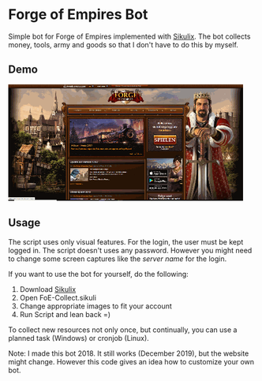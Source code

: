 # Forge of Empires Bot
Simple bot for Forge of Empires implemented with [Sikulix](http://sikulix.com/). The bot collects money, tools, army and goods so that I don't have to do this by myself.

## Demo
![Demo Bot](Demo/demo.gif)

## Usage

The script uses only visual features. For the login, the user must be kept logged in. The script doesn't uses any password. However you might need to change some screen captures like the *server name* for the login.

If you want to use the bot for yourself, do the following:
1. Download [Sikulix](https://launchpad.net/sikuli/+download)
2. Open FoE-Collect.sikuli
3. Change appropriate images to fit your account
4. Run Script and lean back =)

To collect new resources not only once, but continually, you can use a planned task (Windows) or cronjob (Linux).

Note: I made this bot 2018. It still works (December 2019), but the website might change. However this code gives an idea how to customize your own bot.
